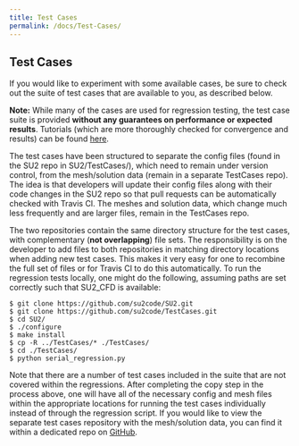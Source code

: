 ```yaml
---
title: Test Cases
permalink: /docs/Test-Cases/
---
```


## Test Cases

If you would like to experiment with some available cases, be sure to check out the suite of test cases that are available to you, as described below.

**Note:** While many of the cases are used for regression testing, the test case suite is provided **without any guarantees on performance or expected results**. Tutorials (which are more thoroughly checked for convergence and results) can be found [here](/tutorials/home/).

The test cases have been structured to separate the config files (found in the SU2 repo in SU2/TestCases/), which need to remain under version control, from the mesh/solution data (remain in a separate TestCases repo). The idea is that developers will update their config files along with their code changes in the SU2 repo so that pull requests can be automatically checked with Travis CI. The meshes and solution data, which change much less frequently and are larger files, remain in the TestCases repo.

The two repositories contain the same directory structure for the test cases, with complementary (**not overlapping**) file sets. The responsibility is on the developer to add files to both repositories in matching directory locations when adding new test cases. This makes it very easy for one to recombine the full set of files or for Travis CI to do this automatically. To run the regression tests locally, one might do the following, assuming paths are set correctly such that SU2_CFD is available:
```
$ git clone https://github.com/su2code/SU2.git
$ git clone https://github.com/su2code/TestCases.git
$ cd SU2/
$ ./configure
$ make install
$ cp -R ../TestCases/* ./TestCases/
$ cd ./TestCases/
$ python serial_regression.py
```

Note that there are a number of test cases included in the suite that are not covered within the regressions. After completing the copy step in the process above, one will have all of the necessary config and mesh files within the appropriate locations for running the test cases individually instead of through the regression script. If you would like to view the separate test cases repository with the mesh/solution data, you can find it within a dedicated repo on [GitHub](https://github.com/su2code/TestCases).
